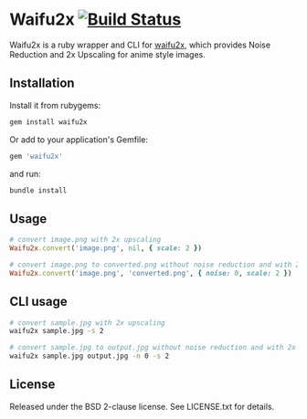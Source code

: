 # Waifu2x [![Build Status](https://travis-ci.org/NARKOZ/waifu2x.svg)](https://travis-ci.org/NARKOZ/waifu2x)

Waifu2x is a ruby wrapper and CLI for
[waifu2x](https://github.com/nagadomi/waifu2x), which provides Noise Reduction
and 2x Upscaling for anime style images.

## Installation

Install it from rubygems:

```sh
gem install waifu2x
```

Or add to your application's Gemfile:

```ruby
gem 'waifu2x'
```

and run:

```sh
bundle install
```

## Usage

```ruby
# convert image.png with 2x upscaling
Waifu2x.convert('image.png', nil, { scale: 2 })

# convert image.png to converted.png without noise reduction and with 2x upscaling
Waifu2x.convert('image.png', 'converted.png', { noise: 0, scale: 2 })
```

## CLI usage

```sh
# convert sample.jpg with 2x upscaling
waifu2x sample.jpg -s 2

# convert sample.jpg to output.jpg without noise reduction and with 2x upscaling
waifu2x sample.jpg output.jpg -n 0 -s 2
```

## License

Released under the BSD 2-clause license. See LICENSE.txt for details.
